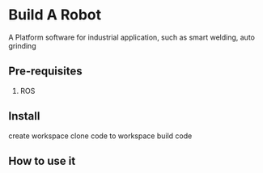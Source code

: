# Build A Robot
A Platform software for industrial application, such as smart welding, auto grinding

## Pre-requisites
1. ROS

## Install
create workspace
clone code to workspace
build code

## How to use it
